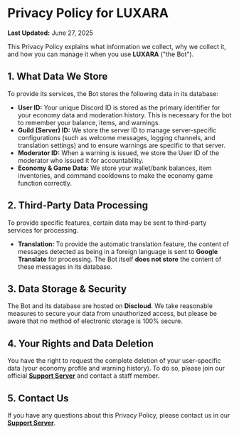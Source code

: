 # Privacy Policy for LUXARA

**Last Updated:** June 27, 2025

This Privacy Policy explains what information we collect, why we collect it, and how you can manage it when you use **LUXARA** ("the Bot").

## 1. What Data We Store

To provide its services, the Bot stores the following data in its database:

-   **User ID:** Your unique Discord ID is stored as the primary identifier for your economy data and moderation history. This is necessary for the bot to remember your balance, items, and warnings.
-   **Guild (Server) ID:** We store the server ID to manage server-specific configurations (such as welcome messages, logging channels, and translation settings) and to ensure warnings are specific to that server.
-   **Moderator ID:** When a warning is issued, we store the User ID of the moderator who issued it for accountability.
-   **Economy & Game Data:** We store your wallet/bank balances, item inventories, and command cooldowns to make the economy game function correctly.

## 2. Third-Party Data Processing

To provide specific features, certain data may be sent to third-party services for processing.

-   **Translation:** To provide the automatic translation feature, the content of messages detected as being in a foreign language is sent to **Google Translate** for processing. The Bot itself **does not store** the content of these messages in its database.

## 3. Data Storage & Security

The Bot and its database are hosted on **Discloud**. We take reasonable measures to secure your data from unauthorized access, but please be aware that no method of electronic storage is 100% secure.

## 4. Your Rights and Data Deletion

You have the right to request the complete deletion of your user-specific data (your economy profile and warning history). To do so, please join our official **[Support Server](https://discord.gg/asRaJG9zCc)** and contact a staff member.

## 5. Contact Us

If you have any questions about this Privacy Policy, please contact us in our **[Support Server](https://discord.gg/asRaJG9zCc)**.
